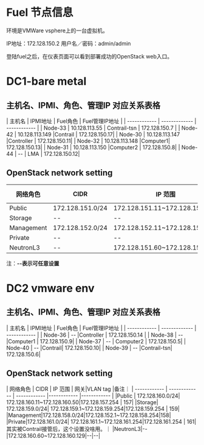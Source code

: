 
# Fuel 节点信息

环境是VMWare vsphere上的一台虚拟机。

IP地址：172.128.150.2  用户名／密码：admin/admin

登陆fuel之后，在仪表页面可以看到部署成功的OpenStack web入口。


# DC1-bare metal
 
## 主机名、IPMI、角色、管理IP 对应关系表格

| 主机名 | IPMI地址 | Fuel角色 | Fuel管理IP地址 |
| ------------ | ------------- | ------------ |
| Node-33 | 10.128.113.55  | Contrail-tsn | 172.128.150.7 |
| Node-42 | 10.128.113.149 |Contrail | 172.128.150.17| 
| Node-30 | 10.128.113.147 |Controller | 172.128.150.11|
| Node-32 | 10.128.113.148 |Computer1| 172.128.150.13|
| Node-31 | 10.128.113.150 |Computer2 | 172.128.150.8|
| Node-44 | -- | LMA | 172.128.150.12|

## OpenStack network setting

| 网络角色 | CIDR | IP 范围 | 网关|VLAN tag |
| ------------ | ------------- | ------------ |------------ |------------ |
|Public | 172.128.151.0/24| 172.128.151.11~172.128.151.50|172.128.151.254 | 151|
|Storage| -- | -- | --| 153|
|Management|172.128.152.0/24|172.128.152.11~172.128.152.50|152
|Private|--|--|--|--|
|NeutronL3|--|172.128.151.60~172.128.151.129|--|--|

注：**--表示可任意设置**



# DC2 vmware env

## 主机名、IPMI、角色、管理IP 对应关系表格

| 主机名 | IPMI地址 | Fuel角色 | Fuel管理IP地址 |
| ------------ | ------------- | ------------ |
| Node-36 | --  |Controller  | 172.128.150.14 |
| Node-38 | -- |Computer1 | 172.128.150.9| 
| Node-37 | -- | Computer2 | 172.128.150.5|
| Node-40 | -- |Contrail| 172.128.150.10|
| Node-39 | -- |Contrail-tsn| 172.128.150.6|

## OpenStack network setting

| 网络角色 | CIDR | IP 范围 | 网关|VLAN tag |备注｜
| ------------ | ------------- | ------------ |------------ |------------ |
|Public | 172.128.160.0/24| 172.128.160.11~172.128.160.50|172.128.157.254 | 157|
|Storage| 172.128.159.0/24| 172.128.159.1~172.128.159.254|172.128.159.254 | 159|
|Management|172.128.158.0/24|172.128.152.1~172.128.158.254|158|
|Private|172.128.161.0/24| 172.128.161.1~172.128.161.254|172.128.161.254 | 161|其实被Contrail接管后，这个设置没啥用。｜
|NeutronL3|--|172.128.160.60~172.128.160.129|--|--|